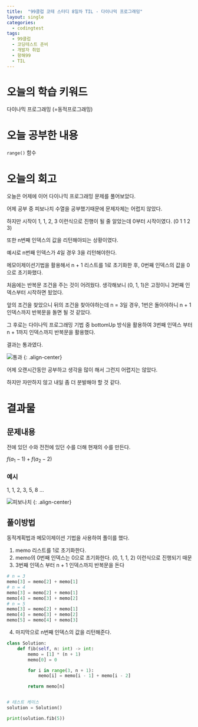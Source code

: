 ```yaml
---
title:  "99클럽 코테 스터디 8일차 TIL - 다이나믹 프로그래밍"
layout: single
categories:
  - codingtest
tags:
  - 99클럽
  - 코딩테스트 준비
  - 개발자 취업
  - 항해99
  - TIL
---
```


# 오늘의 학습 키워드 
다이나믹 프로그래밍 (=동적프로그래밍)

# 오늘 공부한 내용
`range()` 함수

# 오늘의 회고
오늘은 어제에 이어 다이나믹 프로그래밍 문제를 풀어보았다.

어제 공부 중 피보나치 수열을 공부했기때문에 문제자체는 어렵지 않았다.

하지만 시작이 1, 1, 2, 3 이런식으로 진행이 될 줄 알았는데 0부터 시작이였다. (0 1 1 2 3)

또한 n번째 인덱스의 값을 리턴해야되는 상황이였다. 

예시로 n번째 인덱스가 4일 경우 3을 리턴해야한다.

메모이제이션기법을 활용해서 n + 1 리스트를 1로 초기화한 후, 0번째 인덱스의 값을 0으로 초기화했다.

처음에는 반복문 조건을 주는 것이 어려웠다. 생각해보니 (0, 1, 1)은 고정이니 3번째 인덱스부터 시작하면 됬었다.

앞의 조건을 찾았으니 뒤의 조건을 찾아야하는데 n = 3일 경우, 1번은 돌아야하니 n + 1인덱스까지 반복문을 돌면 될 것 같았다.

그 후로는 다이나믹 프로그래밍 기법 중 bottomUp 방식을 활용하여 3번째 인덱스 부터 n + 1까지 인덱스까지 반복문을 활용했다.

결과는 통과였다.

![통과](https://github.com/kimhyunso/sail-99_withPython/assets/87798982/1f9194a0-e74f-4491-93aa-36d58c859510)
{: .align-center}

어제 오랜시간동안 공부하고 생각을 많이 해서 그런지 어렵지는 않았다.

하지만 자만하지 않고 내일 좀 더 분발해야 할 것 같다.

# 결과물
## 문제내용
전에 있던 수와 전전에 있던 수를 더해 현재의 수를 만든다.

$f(a_1-1) + f(a_2-2)$

### 예시
1, 1, 2, 3, 5, 8 ...

![피보나치](https://github.com/kimhyunso/sail-99_withPython/assets/87798982/1494ccb9-518a-41ff-b60c-92c2d0e81dca)
{: .align-center}

## 풀이방법
동적계획법과 메모이제이션 기법을 사용하여 풀이를 했다.

1. memo 리스트를 1로 초기화한다.
2. memo의 0번째 인덱스는 0으로 초기화한다. (0, 1, 1, 2) 이런식으로 진행되기 때문
3. 3번째 인덱스 부터 n + 1 인덱스까지 반복문을 돈다 

```python
# n = 3
memo[3] = memo[2] + memo[1]
# n = 4
memo[3] = memo[2] + memo[1]
memo[4] = memo[3] + memo[2]
# n = 5
memo[3] = memo[2] + memo[1]
memo[4] = memo[3] + memo[2]
memo[5] = memo[4] + memo[3]
```
4. 마지막으로 n번째 인덱스의 값을 리턴해준다.


```python
class Solution:
    def fib(self, n: int) -> int:
        memo = [1] * (n + 1)
        memo[0] = 0

        for i in range(3, n + 1):
            memo[i] = memo[i - 1] + memo[i - 2]

        return memo[n] 


# 테스트 케이스
solution = Solution()

print(solution.fib(5))
```

















